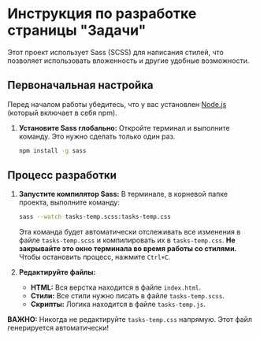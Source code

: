 # Инструкция по разработке страницы "Задачи"

Этот проект использует Sass (SCSS) для написания стилей, что позволяет использовать вложенность и другие удобные возможности.

## Первоначальная настройка

Перед началом работы убедитесь, что у вас установлен [Node.js](https://nodejs.org/) (который включает в себя npm).

1.  **Установите Sass глобально:**
    Откройте терминал и выполните команду. Это нужно сделать только один раз.
    ```sh
    npm install -g sass
    ```

## Процесс разработки

1.  **Запустите компилятор Sass:**
    В терминале, в корневой папке проекта, выполните команду:
    ```sh
    sass --watch tasks-temp.scss:tasks-temp.css
    ```
    Эта команда будет автоматически отслеживать все изменения в файле `tasks-temp.scss` и компилировать их в `tasks-temp.css`. **Не закрывайте это окно терминала во время работы со стилями.** Чтобы остановить процесс, нажмите `Ctrl+C`.

2.  **Редактируйте файлы:**
    *   **HTML:** Вся верстка находится в файле `index.html`.
    *   **Стили:** Все стили нужно писать в файле `tasks-temp.scss`.
    *   **Скрипты:** Логика находится в файле `tasks-temp.js`.

**ВАЖНО:** Никогда не редактируйте `tasks-temp.css` напрямую. Этот файл генерируется автоматически!
